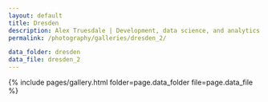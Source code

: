 ```yaml
---
layout: default
title: Dresden
description: Alex Truesdale | Development, data science, and analytics. Pursuing growth with boundless, interminable curiosity.
permalink: /photography/galleries/dresden_2/

data_folder: dresden
data_file: dresden_2
---
```

{% include pages/gallery.html folder=page.data_folder file=page.data_file %}
